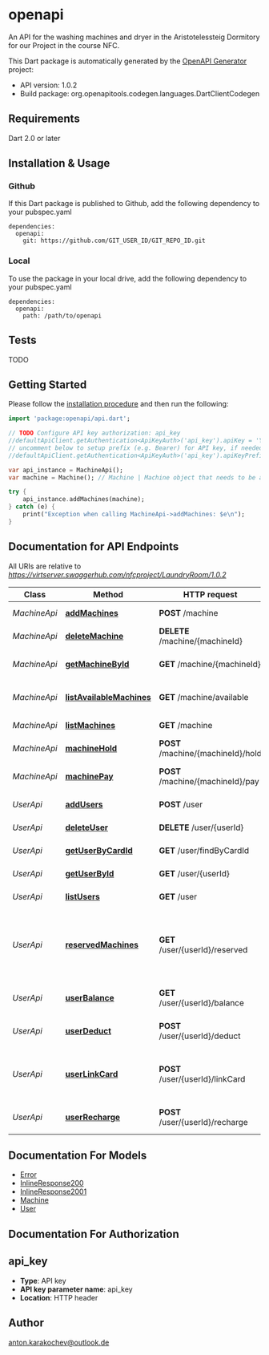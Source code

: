 # openapi
An API for the washing machines and dryer in the Aristotelessteig Dormitory for our Project in the course NFC. 

This Dart package is automatically generated by the [OpenAPI Generator](https://openapi-generator.tech) project:

- API version: 1.0.2
- Build package: org.openapitools.codegen.languages.DartClientCodegen

## Requirements

Dart 2.0 or later

## Installation & Usage

### Github
If this Dart package is published to Github, add the following dependency to your pubspec.yaml
```
dependencies:
  openapi:
    git: https://github.com/GIT_USER_ID/GIT_REPO_ID.git
```

### Local
To use the package in your local drive, add the following dependency to your pubspec.yaml
```
dependencies:
  openapi:
    path: /path/to/openapi
```

## Tests

TODO

## Getting Started

Please follow the [installation procedure](#installation--usage) and then run the following:

```dart
import 'package:openapi/api.dart';

// TODO Configure API key authorization: api_key
//defaultApiClient.getAuthentication<ApiKeyAuth>('api_key').apiKey = 'YOUR_API_KEY';
// uncomment below to setup prefix (e.g. Bearer) for API key, if needed
//defaultApiClient.getAuthentication<ApiKeyAuth>('api_key').apiKeyPrefix = 'Bearer';

var api_instance = MachineApi();
var machine = Machine(); // Machine | Machine object that needs to be added

try {
    api_instance.addMachines(machine);
} catch (e) {
    print("Exception when calling MachineApi->addMachines: $e\n");
}

```

## Documentation for API Endpoints

All URIs are relative to *https://virtserver.swaggerhub.com/nfcproject/LaundryRoom/1.0.2*

Class | Method | HTTP request | Description
------------ | ------------- | ------------- | -------------
*MachineApi* | [**addMachines**](docs//MachineApi.md#addmachines) | **POST** /machine | Adds a new machine
*MachineApi* | [**deleteMachine**](docs//MachineApi.md#deletemachine) | **DELETE** /machine/{machineId} | Deletes a machine
*MachineApi* | [**getMachineById**](docs//MachineApi.md#getmachinebyid) | **GET** /machine/{machineId} | Find machine by ID
*MachineApi* | [**listAvailableMachines**](docs//MachineApi.md#listavailablemachines) | **GET** /machine/available | Lists all available machines
*MachineApi* | [**listMachines**](docs//MachineApi.md#listmachines) | **GET** /machine | Lists all machines
*MachineApi* | [**machineHold**](docs//MachineApi.md#machinehold) | **POST** /machine/{machineId}/hold | Holds the machine
*MachineApi* | [**machinePay**](docs//MachineApi.md#machinepay) | **POST** /machine/{machineId}/pay | Pay for the given machine
*UserApi* | [**addUsers**](docs//UserApi.md#addusers) | **POST** /user | Adds a new user
*UserApi* | [**deleteUser**](docs//UserApi.md#deleteuser) | **DELETE** /user/{userId} | Deletes a user
*UserApi* | [**getUserByCardId**](docs//UserApi.md#getuserbycardid) | **GET** /user/findByCardId | Find user by card ID
*UserApi* | [**getUserById**](docs//UserApi.md#getuserbyid) | **GET** /user/{userId} | Find user by ID
*UserApi* | [**listUsers**](docs//UserApi.md#listusers) | **GET** /user | Lists all users
*UserApi* | [**reservedMachines**](docs//UserApi.md#reservedmachines) | **GET** /user/{userId}/reserved | Check which machines are reserved by the given user
*UserApi* | [**userBalance**](docs//UserApi.md#userbalance) | **GET** /user/{userId}/balance | Check the user&#39;s balance
*UserApi* | [**userDeduct**](docs//UserApi.md#userdeduct) | **POST** /user/{userId}/deduct | Charges the user&#39;s account
*UserApi* | [**userLinkCard**](docs//UserApi.md#userlinkcard) | **POST** /user/{userId}/linkCard | Links the provided card to the user&#39;s account
*UserApi* | [**userRecharge**](docs//UserApi.md#userrecharge) | **POST** /user/{userId}/recharge | Recharges the user&#39;s account


## Documentation For Models

 - [Error](docs//Error.md)
 - [InlineResponse200](docs//InlineResponse200.md)
 - [InlineResponse2001](docs//InlineResponse2001.md)
 - [Machine](docs//Machine.md)
 - [User](docs//User.md)


## Documentation For Authorization


## api_key

- **Type**: API key
- **API key parameter name**: api_key
- **Location**: HTTP header


## Author

anton.karakochev@outlook.de


